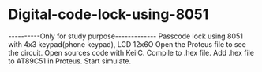 # Digital-code-lock-using-8051
----------Only for study purpose-------------
Passcode lock using 8051 with 4x3 keypad(phone keypad), LCD 12x6O
Open the Proteus file to see the circuit.
Open sources code with KeilC.
Compile to .hex file.
Add .hex file to AT89C51 in Proteus.
Start simulate.
